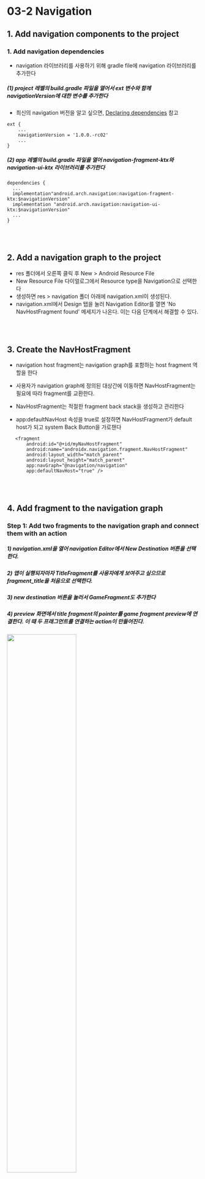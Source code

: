 # 03-2 Navigation

## 1. Add navigation components to the project

### 1. Add navigation dependencies
 - navigation 라이브러리를 사용하기 위해 gradle file에 navigation 라이브러리를 추가한다
 
 ##### (1) project 레벨의 build.gradle 파일을 열어서 ext 변수와 함께 navigationVersion에 대한 변수를 추가한다
 
   - 최신의 navigation 버전을 알고 싶으면, [Declaring dependencies](https://developer.android.com/jetpack/androidx/releases/navigation#declaring_dependencies) 참고
   
    ext {
        ...
        navigationVersion = '1.0.0.-rc02'
        ...
    }
    
 ##### (2) app 레벨의 build.gradle 파일을 열어 navigation-fragment-ktx와 navigation-ui-ktx 라이브러리를 추가한다
  
    dependencies {
      ...
      implementation"android.arch.navigation:navigation-fragment-ktx:$navigationVersion"
      implementation "android.arch.navigation:navigation-ui-ktx:$navigationVersion"
      ...
    }
    
<br><br>

## 2. Add a navigation graph to the project
 - res 폴더에서 오른쪽 클릭 후 New > Android Resource File
 - New Resource File 다이얼로그에서 Resource type을 Navigation으로 선택한다
 - 생성하면 res > navigation 폴더 아래에 navigation.xml이 생성된다.
 - navigation.xml에서 Design 탭을 눌러 Navigation Editor를 열면 'No NavHostFragment found' 메세지가 나온다. 이는 다음 단계에서 해결할 수 있다.
 

<br><br>

## 3. Create the NavHostFragment
 - navigation host fragment는 navigation graph를 포함하는 host fragment 역할을 한다
 - 사용자가 navigation graph에 정의된 대상간에 이동하면 NavHostFragment는 필요에 따라 fragment를 교환한다.
 - NavHostFragment는 적절한 fragment back stack을 생성하고 관리한다
 
 - app:defaultNavHost 속성을 true로 설정하면 NavHostFragment가 default host가 되고 system Back Button을 가로챈다
 
 ```
    <fragment
        android:id="@+id/myNavHostFragment"
        android:name="androidx.navigation.fragment.NavHostFragment"
        android:layout_width="match_parent"
        android:layout_height="match_parent"
        app:navGraph="@navigation/navigation"
        app:defaultNavHost="true" />
 ```
 
<br><br>

## 4. Add fragment to the navigation graph
 ### Step 1: Add two fragments to the navigation graph and connect them with an action
  
  ##### 1) navigation.xml을 열어 navigation Editor에서 New Destination 버튼을 선택한다.
  
  ##### 2) 앱이 실행되자마자 TitleFragment를 사용자에게 보여주고 싶으므로 fragment_title을 처음으로 선택한다. 
  
  ##### 3) new destination 버튼을 눌러서 GameFragment도 추가한다
  
  ##### 4) preview 화면에서 title fragment의 pointer를 game fragment preview에 연결한다. 이 때 두 프래그먼트를 연결하는 action이 만들어진다.
  
   <img src="./images/connect_fragment.png"  width="60%" height="60%">
   
 <br>
  
 ### Step 2: Add a click handler to the play button
 - title fragment와 game fragment가 action에 의해 연결되었다. Play 버튼을 눌렀을 때 game screen으로 사용자를 이동시키고 싶다.
 
 ##### 1) TitleFragment.kt의 onCreateView() 메소드에 return 문장 전에 아래 코드를 추가한다
 
 ```
   binding.playButton.setOnClickListner{}
 ```
 
 ##### 2) SetOnClickListener() 내부에서 바인딩 클래스를 통해 playButton에 액세스하고 game fragment로 이동하는 코드를 추가한다
 
 ```
   binding.playButton.setOnClickListner { view: View ->
        view.findNavController().navigate(R.id.action_titleFragment_to_gameFragment)
   }
 ```

<br><br>

## 5. Add conditional navigation
 - 특정 조건에 따라 화면에 다르게 보이는 navigation도 만들 수 있다.
 - conditinal navigation의 일반적인 사용 사례는 사용자의 로그인 여부에 따라 앱의 흐름이 다른 경우이다.
 - 이번 예쩨에서는 사용자가 모든 질문에 올바르게 대답했는지에 따라 fragment를 분기시킨다.
    - GameWonFragment는 스크린에 "Congratulations!" 메세지를 나타낸다
    - GameOverFramgnet는 스크린에 "Try Again!" 메세지를 나타낸다.
 
 ### Step 1: Add GameWonFragment and GameOverFragment to the navigation graph
 
  - navigation.xml 파일을 열고 New Destination 버튼을 클릭한 후 fragment_game_over와 fragment_game_won 을 추가한다

 <img src="./images/conditional_navigation.png"  width="60%" height="60%">
 
 <br>
 
 ### Step 2: Connect the game fragment to the game-result fragment
 
 - Layout Editor의 preview 영역에서 GameFragment를 GameOverFragment와 GameWonFragment에 각각 연결시킨다.
 
  <img src="./images/connect_conditional_navigation.png"  width="60%" height="60%">
 

  <br>
 
 ### Step 3: Add code to navigate from one fragment to the next
 
 - GameFragment.kt의 onCreateView()에 조건에 따라 navigate 하는 함수를 추가한다
 
 ```
    override fun onCreateView(
        inflater: LayoutInflater, container: ViewGroup?,
        savedInstanceState: Bundle?
    ): View? {
            ...
            
            if(answers[answerIndex] == currentQuestion.answers[0]) {
                questionIndex++
                
                // Advance to the next question
                if(questionIndex < numQuestions) {
                      
                } else {
                    // GameWonFragment
                    view.findNavController().navigate(R.id.action_gameFragment_to_gameWonFragment)
                }
            } else {
                // GameOverFragment
                view.findNavController().navigate(R.id.action_gameFragment_to_gameOverFragment)
            }
        }

        return binding.root
    }
 ```

<br><br>

## 6. Change the Back button's destination
 - 안드로이드 시스템은 사용자의 화면 이동을 추적한다
 
 - 사용자가 새로운 destination에 도달할 때 마다 Android는 해당 destination을 back stack에 추가한다
 
 - 사용자가 back 버튼을 누르면 백 스택의 맨 위에 있는 대상으로 이동한다
 
 - 보통 기본적으로 백 스택의 상단은 사용자가 마지막으로 본 화면이다
 
 - 하지만 현재 예제 앱에서는 GameOverFragment나 GameWonFragment 화면에서 백 버튼을 눌렀을 경우 GameFragment로 이동하는데, 더 나은 동작을 위해서는 GameFragment가 아닌 TitleFragment로 이동해야 한다.
 
 ### Step 1: Set the pop behavior for the navigation actions
 - 사용자가 GameWon 또는 GameOver 화면에 있을 때 백 버튼을 누르면 타이틀 화면으로 돌아가도록 back stack을 관리해야된다.
 - 프래그먼트를 연결하는 액션에 대해 'pop' 동작을 설정하여 back stack을 관리한다
    
    - **popUpTo** : navigating 전에 지정된 destination으로 백 스택을 "pops up"한다
    
    - **popUpToInclusive = false** : popUpToInclusive 속성이 false 이거나 설정되지 않으면 popUpTo는 지정된 destination까지 모든 destination을 지운다. 그러나 지정된 destination은 백 스택에 남겨둔다
    
    - **popUpToInclusive = true** : popUpToInclusive 속성이 true이면 popUpTo 속성은 백스택에 주어진 destination까지 포함하여 지운다
    
    - popUpToInclusive가 true이고 popUpTo가 앱의 시작 화면으로 설정된 경우에는 앱의 백스택에 있는 모든 destination을 지우므로, 백 버튼은 사용자를 앱에서 완전히 빠져 나오게 한다.
 
 <br>
 
 - 레이아웃 편집기에서 속성들 중 **Pop To** 필드를 사용하여 PopUpTo 속성을 설정할 수 있다
    
    ##### 1) navigation.xml에서 gameFragment와 gameOverFragment를 연결하는 action을 선택한다.
    ##### 2) Attributes 창에서 **Pop To**를 gameFragment로 설정하고, **inclusive** 체크박스를 선택한다.
 
    
        <img src="./images/pop_behavior_1.png"  width="50%" height="50%"/>
      
    
    - 이 속성은 navigation component에 백 스택에서 GameFragment를 포함한 fragment를 제거하도록 지시한다.
    - 이 동작은 **Pop To** 필드에 titleFragment를 설정하고 **Inclusive** 체크박스를 해제하는 것과 같다
    
    
    ##### 3) gameFragment와 gameWonFragment를 연결하는 action을 선택한다
    ##### 4) **Pop To**에 gameFragment를 설정하고 **inclusive** 체크박스를 선택한다.
 
 <br>
 
 ### Step 2: Add more navigation actions and add onClick handlers
  - 사용자가 **Next Match** 또는 **Try Again** 버튼을 눌렀을 경우 GameFragment 화면으로 연결시킨다.
  - 이동한 GameFragment 화면에서는 백 버튼 선택 시 GameWon이나 GameOver 화면이 아닌 TitleFragment 화면으로 이동해야 한다.
  
    ##### 1) navigation.xml에서 gameOverFragment에서 gameFragment로 연결하는 action을 추가한다.
    ##### 2) Attributes 창에서 Pop To 속성을 titleFragment로 설정하고, Inclusive 체크를 해제한다. (titleFragment 까지의 모든 것을 백스택에서 제거한다)
  
    <img src="./images/pop_behavior_2.png"  width="50%" height="50%">
  
    ##### 3) navigation.xml에서 gameWonFragment와 gameFragment를 연결하는 action을 추가한다.
    ##### 4) 2)번의 작업을 반복한다.
   
  <br>  
    
  - **Try Again** 과 **Next Match** 버튼을 눌렀을 때 GameFragment로 이동하는 기능을 추가한다
  
    ##### 1) GameOverFragment.kt 파일에서 onCreateView() 메소드 끝에 return문 직전에 아래 코드를 추가한다.
  
  
     ```
     // Add onClick Handler for Try Again button
        binding.tryAgainButton.setOnClickListner { view: View -> 
                view.findNavController()
                    .naigate(R.id.action_gameOverFragment_to_gameFragment) }
     ```
     
     
    ##### 2) GameWonFragment.kt 파일을 열어서  onCreateView() 메소드 끝에 return문장 전에 아래 코드를 추가한다
    
    ```
    // Add OnClick Handler for Next Match button
            binding.nextMatchButton.setOnClickListener{view: View->
                view.findNavController()
                        .navigate(R.id.action_gameWonFragment_to_gameFragment)}
                        
    ```
    
    ##### 3) 앱을 실행시키면 Next Match와 Try Again 버튼을 눌렀을 때 game을 다시 할 수 있는 game screen으로 이동하는 것을 확인할 수 있다
    ##### 4) Next Match와 Try Again 버튼을 누른 후 시스템 백 버튼을 누르면, 이전 화면이 아닌 titleFragment로 이동하는 것을 확인할 수 있다.

<br><br>    

## 7. Add an Up button in the app bar
 ### 1. The app bar
  - app bar는 action bar라고 불리기도 하며 option menu와 같은 메뉴를 지원한다
 
 ### 2. The Up button
  - 안드로이드는 app bar의 왼쪽 상단에 버튼을 추가할 수 있다
  
  #### Up button vs Back button
    - Up button은 app bar에 나타난다 (스크린샷 1번)
    - Up button은 화면 간 계층 관계를 기반으로 앱 내에서 이동하며, 절대로 앱 밖으로 나가지 않는다
    - Back button은 시스템의 네비게이션 바 또는 디바이스 자체의 버튼이다.
    - Back button은 사용자가 최근에 작업 한 화면(백스택)을 기준으로 이동한다
    
    <img src="./images/backbutton_vs_upbutton.png"  width="50%" height="50%"/>
 
 <br>
 
 ### 3. Add support for an Up button
  - navigation은 NavigationUI라고 불리는 UI 라이브러리를 포함한다.
  - navigation controller는 앱 바와 통합되어 Up 버튼의 동작을 구현하므로 직접 할 필요가 없다
  
  
  ##### 1) MainActivity.kt의 onCreate() 안에서 navigation controller 객체를 찾는 코드를 추가한다
  
  ```
    val navController = this.findNavController(R.id.myNavHostFragment)
  ```
  
  ##### 2) onCreate() 메소드에 navigation controller와 app bar를 연결하는 코드를 추가한다
  
  ```
    NavigationUI.setupActionBarWithNavController(this, navController)
  ```
  
  ##### 3) onSupportNavigateUp() 메소드를 오버라이드 하여 navigateUp() 메소드를 호출한다
  
  ```
    override fun onSupportNavigateUp(): Boolean {
        val navController = this.findNavController(R.id.myNavHostFragment)
        return myController.navigateUp()
    }
  ```
  
  ##### 4) 앱을 실행하고 app bar에 Up button이 나타나는지 확인한다. Up button을 누르면 어디에 위치하든 title 화면으로 이동한다.


<br><br>    

## 8. Add an options menu
 - Android에는 옵션 메뉴를 포함하여 다양한 메뉴들이 있다.
 - 이번 과정에서는 옵션 메뉴에 **About** 메뉴를 추가하여 AboutFragment로 이동시키는 기능을 만든다
 
 ### Step 1) Add the AboutFragment to the navigation graph
   
   ##### 1) navigation.xml 파일을 열어 Design 탭을 선택한다
   
   ##### 2) New Destination 버튼을 눌러서 fragment_about을 선택한다
 
 <br>
 
 ### Step 2) Add the options-menu resource 
   
   ##### 1) res 폴더를 오른쪽 클릭하여 New > Android Resource File을 선택한다
   
   ##### 2) New Resource File 다이얼로그에서 file name을 options_menu로 작성한다
   
   ##### 3) Resource type 을 Menu로 선택하고 OK를 누른다
   
   ##### 4) options_menu.xml 파일을 열어서 Design 탭을 눌러 Layout Editor를 실행시킨다
   
   ##### 5) Palette 창에서 Menu Item을 드래그 하여 design editor 창으로 드롭하면 메뉴 아이템이 생긴다.
   
   ##### 6) menu item의 id를 abountFragment로 설정하고 title을 @string/about으로 지정한다
   
  <br>
  
  ### Step 3) Add an onClick handler
   - About 메뉴에 사용자가 탭 했을 때의 동작을 구현하는 코드를 추가한다
   
   ##### 1) TitleFragment.kt를 열어서 onCreateView() 메소드 내 return 문장 전에 setHasOptionsMenu() 메소드를 호출하고 true를 전달한다
   
   ```
    override fun onCreateView(inflater: LayoutInflater, container: ViewGroup?,
                            savedInstanceState: Bundle?): View? {
        ...
        setHasOptionsMenu(true)
        return binding.root                        
    }
   ```
   
   ##### 2) onCreateOptionsMenu() 메소드를 오버라이드 하고 이 메소드에서 options menu를 추가하고 menu resource file을 inflate한다.
   
   ```
    override fun onCreateOptionsMenu(menu: Menu?, inflater: MenuInflater?) {
        super.onCreateOptionsMenu(menu, inflater)
        inflater?.inflate(R.menu.options_menu, menu)
    }
   ```
   
   ##### 3) onOptionsItemSelected() 메소드를 오버라이드 하고 메뉴 아이템을 탭 했을 때 적절한 행동을 취하도록 작성한다
   
   ```
    override fun onOptionsItemSelected(item: MenuItem?): Boolean {
        return NavigationUI.onNavDestinationSelected(item!!,
            view!!.findNavController())
            || super.onOptiosItemSelected(item)
    }
   ```